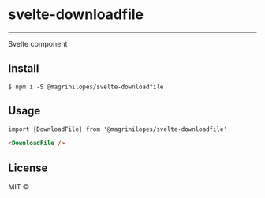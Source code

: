 # svelte-downloadfile
---

Svelte component

## Install

```
$ npm i -S @magrinilopes/svelte-downloadfile
```


## Usage

```html
import {DownloadFile} from '@magrinilopes/svelte-downloadfile'

<DownloadFile />
```


## License

MIT ©
